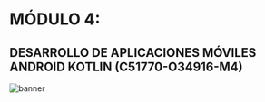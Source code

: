 
# MÓDULO 4: 
## DESARROLLO DE APLICACIONES MÓVILES ANDROID KOTLIN (C51770-O34916-M4)

![banner](https://i.imgur.com/ak0OWBi.png)
